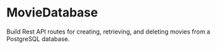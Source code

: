 # MovieDatabase
Build Rest API routes for creating, retrieving, and deleting movies from a PostgreSQL database.
